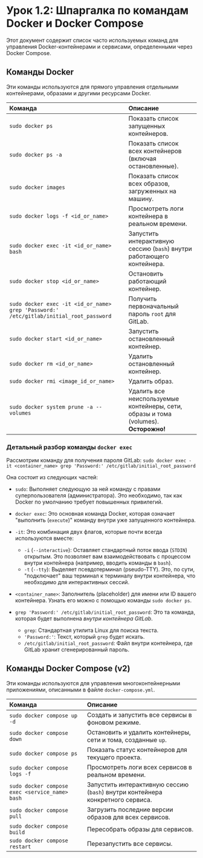# Урок 1.2: Шпаргалка по командам Docker и Docker Compose

Этот документ содержит список часто используемых команд для управления Docker-контейнерами и сервисами, определенными через Docker Compose.

## Команды Docker

Эти команды используются для прямого управления отдельными контейнерами, образами и другими ресурсами Docker.

| Команда | Описание |
| :--- | :--- |
| `sudo docker ps` | Показать список запущенных контейнеров. |
| `sudo docker ps -a` | Показать список всех контейнеров (включая остановленные). |
| `sudo docker images` | Показать список всех образов, загруженных на машину. |
| `sudo docker logs -f <id_or_name>` | Просмотреть логи контейнера в реальном времени. |
| `sudo docker exec -it <id_or_name> bash` | Запустить интерактивную сессию (`bash`) внутри работающего контейнера. |
| `sudo docker stop <id_or_name>` | Остановить работающий контейнер. |
| `sudo docker exec -it <id_or_name> grep 'Password:' /etc/gitlab/initial_root_password` | Получить первоначальный пароль `root` для GitLab. |
| `sudo docker start <id_or_name>` | Запустить остановленный контейнер. |
| `sudo docker rm <id_or_name>` | Удалить остановленный контейнер. |
| `sudo docker rmi <image_id_or_name>` | Удалить образ. |
| `sudo docker system prune -a --volumes` | Удалить все неиспользуемые контейнеры, сети, образы и тома (volumes). **Осторожно!** |

### Детальный разбор команды `docker exec`

Рассмотрим команду для получения пароля GitLab:
`sudo docker exec -it <container_name> grep 'Password:' /etc/gitlab/initial_root_password`

Она состоит из следующих частей:

*   `sudo`: Выполняет следующую за ней команду с правами суперпользователя (администратора). Это необходимо, так как Docker по умолчанию требует повышенных привилегий.

*   `docker exec`: Это основная команда Docker, которая означает "выполнить (`execute`)" команду внутри уже запущенного контейнера.

*   `-it`: Это комбинация двух флагов, которые почти всегда используются вместе:
    *   `-i` (`--interactive`): Оставляет стандартный поток ввода (`STDIN`) открытым. Это позволяет вам взаимодействовать с процессом внутри контейнера (например, вводить команды в `bash`).
    *   `-t` (`--tty`): Выделяет псевдотерминал (pseudo-TTY). Это, по сути, "подключает" ваш терминал к терминалу внутри контейнера, что необходимо для интерактивных сессий.

*   `<container_name>`: Заполнитель (placeholder) для имени или ID вашего контейнера. Узнать его можно с помощью команды `sudo docker ps`.

*   `grep 'Password:' /etc/gitlab/initial_root_password`: Это та команда, которая будет выполнена *внутри контейнера GitLab*.
    *   `grep`: Стандартная утилита Linux для поиска текста.
    *   `'Password:'`: Текст, который `grep` будет искать.
    *   `/etc/gitlab/initial_root_password`: Файл внутри контейнера, где GitLab хранит сгенерированный пароль.

## Команды Docker Compose (v2)

Эти команды используются для управления многоконтейнерными приложениями, описанными в файле `docker-compose.yml`.

| Команда | Описание |
| :--- | :--- |
| `sudo docker compose up -d` | Создать и запустить все сервисы в фоновом режиме. |
| `sudo docker compose down` | Остановить и удалить контейнеры, сети и тома, созданные `up`. |
| `sudo docker compose ps` | Показать статус контейнеров для текущего проекта. |
| `sudo docker compose logs -f` | Просмотреть логи всех сервисов в реальном времени. |
| `sudo docker compose exec <service_name> bash` | Запустить интерактивную сессию (`bash`) внутри контейнера конкретного сервиса. |
| `sudo docker compose pull` | Загрузить последние версии образов для всех сервисов. |
| `sudo docker compose build` | Пересобрать образы для сервисов. |
| `sudo docker compose restart` | Перезапустить все сервисы. |